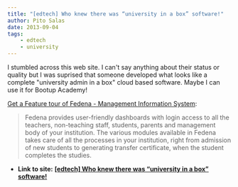 ```yaml
---
title: "[edtech] Who knew there was “university in a box” software!"
author: Pito Salas
date: 2013-09-04
tags:
    - edtech
    - university
---
```


I stumbled across this web site. I can't say anything about their status or
quality but I was suprised that someone developed what looks like a complete
"university admin in a box" cloud based software. Maybe I can use it for
Bootup Academy!

[Get a Feature tour of Fedena - Management Information
System](<http://www.fedena.com/feature_tour>):

> Fedena provides user-friendly dashboards with login access to all the
> teachers, non-teaching staff, students, parents and management body of your
> institution. The various modules available in Fedena takes care of all the
> processes in your institution, right from admission of new students to
> generating transfer certificate, when the student completes the studies.




* **Link to site:** **[[edtech] Who knew there was “university in a box” software!](None)**
